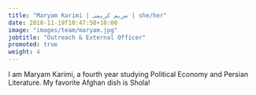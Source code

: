 ```yaml
---
title: "Maryam Karimi | مریم کریمی | she/her"
date: 2018-11-19T10:47:58+10:00
image: "images/team/maryam.jpg"
jobtitle: "Outreach & External Officer"
promoted: true
weight: 4
---
```

I am Maryam Karimi, a fourth year studying Political Economy and Persian Literature. My favorite Afghan dish is Shola!
